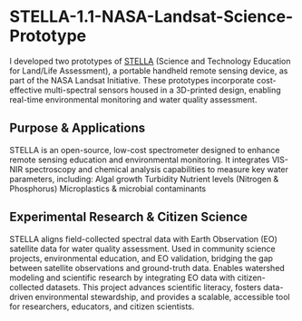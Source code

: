 # STELLA-1.1-NASA-Landsat-Science-Prototype

I developed two prototypes of [STELLA]((STELLA-Portable-Remote-Sensing-for-Water-Quality-Monitoring/Images)) (Science and Technology Education for Land/Life Assessment), a portable handheld remote sensing device, as part of the NASA Landsat Initiative. These prototypes incorporate cost-effective multi-spectral sensors housed in a 3D-printed design, enabling real-time environmental monitoring and water quality assessment.

<h2>Purpose & Applications</h2>
STELLA is an open-source, low-cost spectrometer designed to enhance remote sensing education and environmental monitoring. It integrates VIS-NIR spectroscopy and chemical analysis capabilities to measure key water parameters, including:
Algal growth
Turbidity
Nutrient levels (Nitrogen & Phosphorus)
Microplastics & microbial contaminants

<h2>Experimental Research & Citizen Science</h2>
STELLA aligns field-collected spectral data with Earth Observation (EO) satellite data for water quality assessment.
Used in community science projects, environmental education, and EO validation, bridging the gap between satellite observations and ground-truth data.
Enables watershed modeling and scientific research by integrating EO data with citizen-collected datasets.
This project advances scientific literacy, fosters data-driven environmental stewardship, and provides a scalable, accessible tool for researchers, educators, and citizen scientists.
